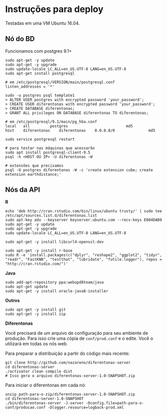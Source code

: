 # Instruções para deploy

Testadas em uma VM Ubuntu 16.04.

## Nó do BD

Funcionamos com postgres 9.1+

```
sudo apt-get -y update
sudo apt-get -y upgrade
sudo update-locale LC_ALL=en_US.UTF-8 LANG=en_US.UTF-8
sudo apt-get install postgresql

# em /etc/postgresql/VERSION/main/postgresql.conf
listen_addresses = '*'

sudo -u postgres psql template1
> ALTER USER postgres with encrypted password 'your_password';
> CREATE USER diferentonas with encrypted password 'your_password';
> CREATE DATABASE diferentonas;
> GRANT ALL privileges ON DATABASE diferentonas TO diferentonas;

# em /etc/postgresql/9.1/main/pg_hba.conf
local   all         postgres                          md5
host    diferentonas    diferentonas    0.0.0.0/0               md5

sudo service postgresql restart

# para testar nas máquinas que acessarão
sudo apt install postgresql-client-9.5
psql -h <HOST OU IP> -U diferentonas -W

# extensões que precisamos
psql -U postgres diferentonas -W -c 'create extension cube; create extension earthdistance;'
```

## Nós da API

**R**

```
echo 'deb http://cran.rstudio.com/bin/linux/ubuntu trusty/' | sudo tee /etc/apt/sources.list.d/diferentonas.list
sudo apt-key adv --keyserver keyserver.ubuntu.com --recv-keys E084DAB9
sudo apt-get -y update
sudo apt-get -y upgrade
sudo update-locale LC_ALL=en_US.UTF-8 LANG=en_US.UTF-8

sudo apt-get -y install libcurl4-openssl-dev

sudo apt-get -y install r-base
sudo R -e 'install.packages(c("dplyr", "reshape2", "ggplot2", "tidyr", "readr", "FastKNN", "testthat", "lubridate", "futile.logger"), repos = "http://cran.rstudio.com/")'
```

**Java**

```
sudo add-apt-repository ppa:webupd8team/java
sudo apt-get update
sudo apt-get -y install oracle-java8-installer
```

**Outros**

```
sudo apt-get -y install git
sudo apt-get -y install zip
```

**Diferentonas**

Você precisará de um arquivo de configuração para seu ambiente de produção.
Para isso crie uma cópia de `conf/prod.conf` e o edite. Você o utilizará em
todas os nós web.

Para preparar a distribuição a partir do código mais recente:

```
git clone http://github.com/nazareno/diferentonas-server
cd diferentonas-server
./activator clean compile dist
# Isso gera o arquivo diferentonas-server-1.0-SNAPSHOT.zip
```

Para iniciar o diferentonas em cada nó:

```
unzip path-para-o-zip/diferentonas-server-1.0-SNAPSHOT.zip
cd diferentonas-server-1.0-SNAPSHOT
./bin/diferentonas-server -J-server -Dconfig.file=path-para-o-conf/producao.conf -Dlogger.resource=logback-prod.xml
```
